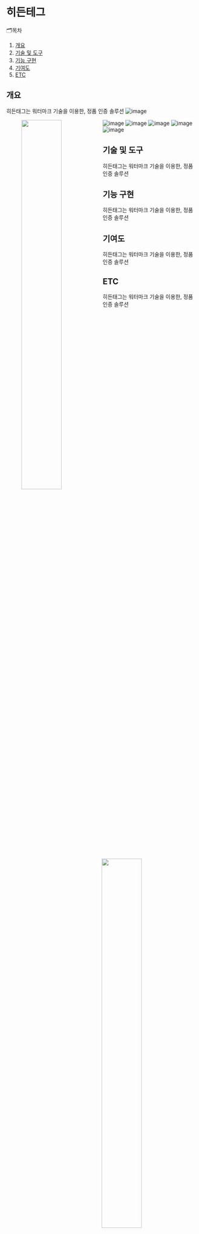 # 히든테그
🗂목차
  1. [개요](https://github.com/chani01/portfolio_info/blob/main/hiddenTag.md#%EA%B0%9C%EC%9A%94)<br>
  2. [기술 및 도구](https://github.com/chani01/portfolio_info/blob/main/hiddenTag.md#%EA%B8%B0%EB%8A%A5-%EA%B5%AC%ED%98%84)<br>
  3. [기능 구현](https://github.com/chani01/portfolio_info/blob/main/hiddenTag.md#%EA%B8%B0%EB%8A%A5-%EA%B5%AC%ED%98%84)<br>
  4. [기여도](https://github.com/chani01/portfolio_info/blob/main/hiddenTag.md#%EA%B8%B0%EC%97%AC%EB%8F%84)<br>
  5. [ETC](https://github.com/chani01/portfolio_info/blob/main/hiddenTag.md#etc)
 
## 개요
히든태그는 워터마크 기술을 이용한, 정품 인증 솔루션
![image](https://github.com/chani01/portfolio_info/blob/main/images/hiddentag/hiddenTag_info.png)

<figure class="half">
  <img src = "https://github.com/chani01/portfolio_info/blob/main/images/hiddentag/HiddenTag1.jpg" width = "50%" height = "50%"  align='left' />
  <img src = "https://github.com/chani01/portfolio_info/blob/main/images/hiddentag/HiddenTag2.jpg" width = "50%" height = "50%"  align='right'/>
</figure>

![image](https://github.com/chani01/portfolio_info/blob/main/images/hiddentag/HiddenTag1.jpg)
![image](https://github.com/chani01/portfolio_info/blob/main/images/hiddentag/HiddenTag2.jpg)
![image](https://github.com/chani01/portfolio_info/blob/main/images/hiddentag/HiddenTag3.jpg)
![image](https://github.com/chani01/portfolio_info/blob/main/images/hiddentag/HiddenTag4.jpg) 
![image](https://github.com/chani01/portfolio_info/blob/main/images/hiddentag/HiddenTag5.jpg)


## 기술 및 도구
히든태그는 워터마크 기술을 이용한, 정품 인증 솔루션

## 기능 구현
히든태그는 워터마크 기술을 이용한, 정품 인증 솔루션

## 기여도
히든태그는 워터마크 기술을 이용한, 정품 인증 솔루션

## ETC
히든태그는 워터마크 기술을 이용한, 정품 인증 솔루션


